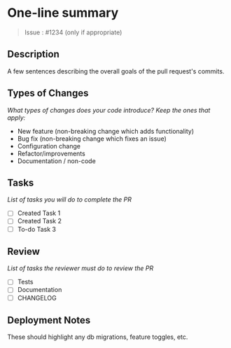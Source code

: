 # One-line summary

> Issue : #1234 (only if appropriate)

## Description

A few sentences describing the overall goals of the pull request's
commits.

## Types of Changes

_What types of changes does your code introduce? Keep the ones that apply:_

- New feature (non-breaking change which adds functionality)
- Bug fix (non-breaking change which fixes an issue)
- Configuration change
- Refactor/improvements
- Documentation / non-code

## Tasks

_List of tasks you will do to complete the PR_

- [ ] Created Task 1
- [ ] Created Task 2
- [ ] To-do Task 3

## Review

_List of tasks the reviewer must do to review the PR_

- [ ] Tests
- [ ] Documentation
- [ ] CHANGELOG

## Deployment Notes

These should highlight any db migrations, feature toggles, etc.
